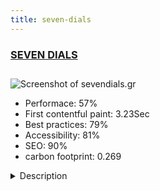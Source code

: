 ```yaml
---
title: seven-dials
---
```


<div style="height: 3rem">
  <a href="https://www.sevendials.gr"><h3>SEVEN DIALS</h3></a>
</div>
<img loading="lazy" src="/images/thumbs/sevendials.gr.jpg" alt="Screenshot of sevendials.gr" />
<ul>
  <li>Performace: 57%</li>
  <li>
    First contentful paint:
    3.23Sec
  </li>
  <li>Best practices: 79%</li>
  <li>Accessibility: 81%</li>
  <li>SEO: 90%</li>
  <li>carbon footprint: 0.269</li>
</ul>
<details>
  <summary>Description</summary>
  <p>SEVEN DIALS provides thorough information, consulting and hands on management to all companies or individuals who seek investment or management assistance in Greece.
Our global partnerships also, evaluate and assist in all property or other investment projects to different parts of the world.Built using Pagebuilder CK and all the rest is Joomla's core</p>
</details>

